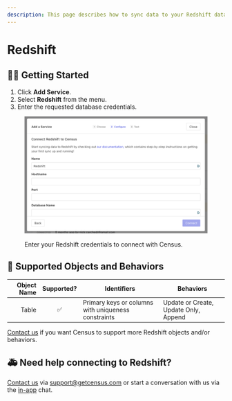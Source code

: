 ```yaml
---
description: This page describes how to sync data to your Redshift data warehouse.
---
```


# Redshift

## 🏃‍♀️ Getting Started

1. Click **Add Service**.
2. Select **Redshift** from the menu.
3. Enter the requested database credentials.

<figure><img src="../.gitbook/assets/redshift-destination.png" alt=""><figcaption><p>Enter your Redshift credentials to connect with Census.</p></figcaption></figure>

## 🔀 Supported Objects and Behaviors

| **Object Name** | **Supported?** | **Identifiers** | **Behaviors** |
| --------------: | :------------: | --------------- | -------------- |
| Table | ✅ | Primary keys or columns with uniqueness constraints | Update or Create, Update Only, Append |

[Contact us](mailto:support@getcensus.com) if you want Census to support more Redshift objects and/or behaviors.

## 🚑 Need help connecting to Redshift?

[Contact us](mailto:support@getcensus.com) via support@getcensus.com or start a conversation with us via the [in-app](https://app.getcensus.com) chat.
